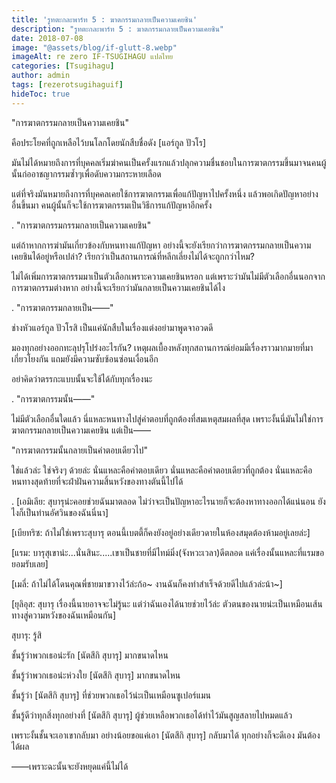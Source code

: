 ```yaml
---
title: 'รูทตะกละพาร์ท 5 : ฆาตกรรมกลายเป็นความเคยชิน'
description: "รูทตะกละพาร์ท 5 : ฆาตกรรมกลายเป็นความเคยชิน"
date: 2018-07-08
image: "@assets/blog/if-glutt-8.webp"
imageAlt: re zero IF-TSUGIHAGU แปลไทย
categories: [Tsugihagu]
author: admin
tags: [rezerotsugihaguif]
hideToc: true
---
```

"การฆาตกรรมกลายเป็นความเคยชิน"

คือประโยคที่ถูกเหลือไว้บนโลกโดยนักสืบชื่อดัง [แอร์กูล ปัวโร]

มันไม่ได้หมายถึงการที่บุคคลเริ่มฆ่าคนเป็นครั้งแรกแล้วปลุกความชื่นชอบในการฆาตกรรมขึ้นมาจนคนผู้นั้นก่ออาชญากรรมซ้ำๆเพื่อดับความกระหายเลือด

แต่ที่จริงมันหมายถึงการที่บุคคลเคยใช้การฆาตกรรมเพื่อแก้ปัญหาไปครั้งหนึ่ง แล้วพอเกิดปัญหาอย่างอื่นขึ้นมา คนผู้นั้นก็จะใช้การฆาตกรรมเป็นวิธีการแก้ปัญหาอีกครั้ง

.
"การฆาตกรรมกรรมกลายเป็นความเคยชิน"

แต่ถ้าหากการฆ่ามันเกี่ยวข้องกับหนทางแก้ปัญหา อย่างนี้จะยังเรียกว่าการฆาตกรรมกลายเป็นความเคยชินได้อยู่หรือเปล่า? เรียกว่าเป็นสถานการณ์ที่หลีกเลี่ยงไม่ได้จะถูกกว่าไหม?

ไม่ได้เพิ่มการฆาตกรรมมาเป็นตัวเลือกเพราะความเคยชินหรอก แต่เพราะว่ามันไม่มีตัวเลือกอื่นนอกจากการฆาตกรรมต่างหาก อย่างนี้จะเรียกว่ามันกลายเป็นความเคยชินได้ไง

.
"การฆาตกรรมกลายเป็น――"

ช่างหัวแอร์กูล ปัวโรสิ เป็นแค่นักสืบในเรื่องแต่งอย่ามาพูดจาอวดดี

มองทุกอย่างออกทะลุปรุโปร่งอะไรกัน? เหตุผลเบื้องหลังทุกสถานการณ์ย่อมมีเรื่องราวมากมายที่มาเกี่ยวโยงกัน แถมยังมีความซับซ้อนซ่อนเงื่อนอีก

อย่าคิดว่าตรรกะแบบนั้นจะใช้ได้กับทุกเรื่องนะ

.
"การฆาตกรรมนั้น――"

ไม่มีตัวเลือกอื่นใดแล้ว นี่แหละหนทางไปสู่คำตอบที่ถูกต้องที่สมเหตุสมผลที่สุด เพราะงั้นนี่มันไม่ใช่การฆาตกรรมกลายเป็นความเคยชิน แต่เป็น――

"การฆาตกรรมนั้นกลายเป็นคำตอบเดียวไป"

ใช่แล้วล่ะ ใช่จริงๆ ด้วยล่ะ นั่นแหละคือคำตอบเดียว นั่นแหละคือคำตอบเดียวที่ถูกต้อง นั่นแหละคือหนทางสุดท้ายที่จะฝ่าฝันความสิ้นหวังของทางตันนี้ไปได้

.
[เอมิเลีย: สุบารุน่ะคอยช่วยฉันมาตลอด ไม่ว่าจะเป็นปัญหาอะไรนายก็จะต้องหาทางออกได้แน่นอน ยังไงก็เป็นท่านอัศวินของฉันนี่นา]

[เบียทริซ: ถ้าไม่ใช่เพราะสุบารุ ตอนนี้เบตตี้ก็คงยังอยู่อย่างเดียวดายในห้องสมุดต้องห้ามอยู่เลยล่ะ]

[แรม: บารุสุเขาน่ะ...นั่นสินะ.....เขาเป็นชายที่มีไทม์มิ่ง(จังหวะเวลา)ดีตลอด แค่เรื่องนั้นแหละที่แรมขอยอมรับเลย]

[เมลี่: ถ้าไม่ได้โดนคุณพี่ชายมาขวางไว้ล่ะก้อ~ งานฉันก็คงทำสำเร็จด้วยดีไปแล้วล่ะน้า~]

[ยุลิอุส: สุบารุ เรื่องนี้นายอาจจะไม่รู้นะ แต่ว่าฉันเองได้นายช่วยไว้ล่ะ ตัวตนของนายน่ะเป็นเหมือนเส้นทางสู่ความหวังของฉันเหมือนกัน]

สุบารุ: รู้สิ

ชั้นรู้ว่าพวกเธอน่ะรัก [นัตสึกิ สุบารุ] มากขนาดไหน

ชั้นรู้ว่าพวกเธอน่ะห่วงใย [นัตสึกิ สุบารุ] มากขนาดไหน

ชั้นรู้ว่า [นัตสึกิ สุบารุ] ที่ช่วยพวกเธอไว้น่ะเป็นเหมือนซูเปอร์แมน

ชั้นรู้ดีว่าทุกสิ่งทุกอย่างที่ [นัตสึกิ สุบารุ] ผู้ช่วยเหลือพวกเธอได้ทำไว้มันสูญสลายไปหมดแล้ว

เพราะงั้นชั้นจะเอาเขากลับมา อย่างน้อยขอแค่เอา [นัตสึกิ สุบารุ] กลับมาได้ ทุกอย่างก็จะดีเอง มันต้องได้ผล

――เพราะฉะนั้นจะยังหยุดแค่นี้ไม่ได้